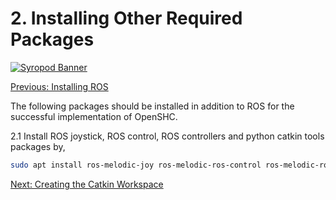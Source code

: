 # 2. Installing Other Required Packages

[![Syropod Banner](https://i.imgur.com/QyMTwG3.jpg "CSIRO Robotics")](https://research.csiro.au/robotics/)

[Previous: Installing ROS](shc_pc_install_ros.md)

The following packages should be installed in addition to ROS for the successful implementation of OpenSHC.

2.1 Install ROS joystick, ROS control, ROS controllers and python catkin tools packages by,

```bash
sudo apt install ros-melodic-joy ros-melodic-ros-control ros-melodic-ros-controllers python-catkin-tools
```

[Next: Creating the Catkin Workspace](shc_pc_create_workspace.md)
